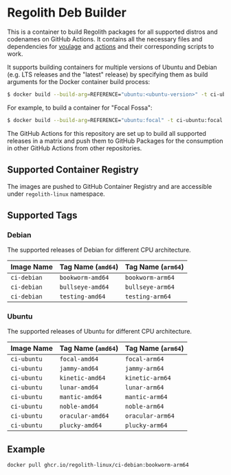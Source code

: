 # Regolith Deb Builder

This is a container to build Regolith packages for all supported distros and
codenames on GitHub Actions. It contains all the necessary files and dependencies
for [voulage] and [actions] and their corresponding scripts to work.

It supports building containers for multiple versions of Ubuntu and Debian (e.g.
LTS releases and the "latest" release) by specifying them as build arguments for
the Docker container build process:

```bash
$ docker build --build-arg=REFERENCE="ubuntu:<ubuntu-version>" -t ci-ubuntu:<ubuntu-version> .
```

For example, to build a container for "Focal Fossa":

```bash
$ docker build --build-arg=REFERENCE="ubuntu:focal" -t ci-ubuntu:focal .
```

The GitHub Actions for this repository are set up to build all supported releases
in a matrix and push them to GitHub Packages for the consumption in other GitHub
Actions from other repositories.

## Supported Container Registry

The images are pushed to GitHub Container Registry and are accessible under
`regolith-linux` namespace.

## Supported Tags

### Debian

The supported releases of Debian for different CPU architecture.

| Image Name  | Tag Name (`amd64`) | Tag Name (`arm64`) |
|:------------|:-------------------|--------------------|
| `ci-debian` | `bookworm-amd64`   | `bookworm-arm64`   |
| `ci-debian` | `bullseye-amd64`   | `bullseye-arm64`   |
| `ci-debian` | `testing-amd64`    | `testing-arm64`    |

### Ubuntu

The supported releases of Ubuntu for different CPU architecture.

| Image Name  | Tag Name (`amd64`) | Tag Name (`arm64`) |
|:------------|:-------------------|--------------------|
| `ci-ubuntu` | `focal-amd64`      | `focal-arm64`      |
| `ci-ubuntu` | `jammy-amd64`      | `jammy-arm64`      |
| `ci-ubuntu` | `kinetic-amd64`    | `kinetic-arm64`    |
| `ci-ubuntu` | `lunar-amd64`      | `lunar-arm64`      |
| `ci-ubuntu` | `mantic-amd64`     | `mantic-arm64`     |
| `ci-ubuntu` | `noble-amd64`      | `noble-arm64`      |
| `ci-ubuntu` | `oracular-amd64`   | `oracular-arm64`   |
| `ci-ubuntu` | `plucky-amd64`     | `plucky-arm64`     |

## Example

```bash
docker pull ghcr.io/regolith-linux/ci-debian:bookworm-arm64
```

[voulage]: https://github.com/regolith-linux/voulage
[actions]: https://github.com/regolith-linux/actions
